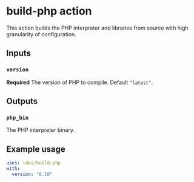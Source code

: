 # build-php action

This action builds the PHP interpreter and libraries from source with high
granularity of configuration.

## Inputs

### `version`

**Required** The version of PHP to compile. Default `"latest"`.

## Outputs

### `php_bin`

The PHP interpreter binary.

## Example usage

```yaml
uses: i4ki/build-php
with:
  version: "8.10"
```

